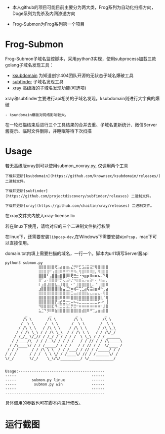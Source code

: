 - 本人github的项目可能目前主要分为两大类，Frog系列为自动化扫描方向，Doge系列为免杀及内网渗透方向

- Frog-Submon为Frog系列第一个项目

# Frog-Submon
Frog-Submon子域名监控脚本，采用python3实现，使用subprocess加载三款golang子域名发现工具：

- [ksubdomain](https://github.com/knownsec/ksubdomain) 为知道创宇404团队开源的无状态子域名爆破工具
- [subfinder](https://github.com/projectdiscovery/subfinder) 子域名发现工具
- [xray](https://xray.cool/) 高级版的子域名发现功能(可选项)

xray和subfinder主要进行api相关的子域名发现，ksubdomain则进行大字典的爆破

```
- ksundomain爆破对网络影响较大。
```

在一轮扫描结束后进行三个工具结果的合并去重、子域名更新统计、微信Server酱提示、临时文件删除，并睡眠等待下次扫描

# Usage
若无高级版xray则可以使用submon_noxray.py, 仅调用两个工具
```
下载并更新[ksubdomain](https://github.com/knownsec/ksubdomain/releases/) 二进制文件。

下载并更新[subfinder] (https://github.com/projectdiscovery/subfinder/releases) 二进制文件。

下载并更新[xray](https://github.com/chaitin/xray/releases) 二进制文件。
```
在xray文件夹内放入xray-license.lic

若在linux下使用，请给对应的三个二进制文件执行权限

在linux下，还需要安装`libpcap-dev`,在Windows下需要安装`WinPcap`，mac下可以直接使用。

domain.txt内填上需要扫描的域名，一行一个。脚本内url1填写Server酱api

```
python3 submon.py
               ⣿⣿⣿⣿⣿⣿⢟⣡⣴⣶⣶⣦⣌⡛⠟⣋⣩⣬⣭⣭⡛⢿⣿⣿⣿⣿
               ⣿⣿⣿⣿⠋⢰⣿⣿⠿⣛⣛⣙⣛⠻⢆⢻⣿⠿⠿⠿⣿⡄⠻⣿⣿⣿
               ⣿⣿⣿⠃⢠⣿⣿⣶⣿⣿⡿⠿⢟⣛⣒⠐⠲⣶⡶⠿⠶⠶⠦⠄⠙⢿
               ⣿⠋⣠⠄⣿⣿⣿⠟⡛⢅⣠⡵⡐⠲⣶⣶⣥⡠⣤⣵⠆⠄⠰⣦⣤⡀
               ⠇⣰⣿⣼⣿⣿⣧⣤⡸⢿⣿⡀⠂⠁⣸⣿⣿⣿⣿⣇⠄⠈⢀⣿⣿⠿
               ⣰⣿⣿⣿⣿⣿⣿⣿⣷⣤⣈⣙⠶⢾⠭⢉⣁⣴⢯⣭⣵⣶⠾⠓⢀⣴
               ⣿⣿⣿⣿⣿⣿⣿⣿⣿⣿⣿⣿⣉⣤⣴⣾⣿⣿⣦⣄⣤⣤⣄⠄⢿⣿
               ⣿⣿⣿⣿⣿⣿⣿⣿⠿⠿⠿⠿⣿⣿⣿⣿⣿⣿⣿⣿⣿⣿⣿⣇⠈⢿
               ⣿⣿⣿⣿⣿⣿⡟⣰⣞⣛⡒⢒⠤⠦⢬⣉⣉⣉⣉⣉⣉⣉⡥⠴⠂⢸
               ⠻⣿⣿⣿⣿⣏⠻⢌⣉⣉⣩⣉⡛⣛⠒⠶⠶⠶⠶⠶⠶⠶⠶⠂⣸⣿
               ⣥⣈⠙⡻⠿⠿⣷⣿⣿⣿⣿⣿⣿⣿⣿⣿⣾⣿⠿⠛⢉⣠⣶⣶⣿⣿
         _          _           _            _
        /\ \       /\ \        /\ \         /\ \
       /  \ \     /  \ \      /  \ \       /  \ \
      / /\ \ \   / /\ \ \    / /\ \ \     / /\ \_\
     / / /\ \_\ / / /\ \_\  / / /\ \ \   / / /\/_/
    / /_/_ \/_// / /_/ / / / / /  \ \_\ / / / ______
   / /____/\  / / /__\/ / / / /   / / // / / /\_____\
  / /\____\/ / / /_____/ / / /   / / // / /  \/____ /
 / / /      / / /\ \ \  / / /___/ / // / /_____/ / /
/ / /      / / /  \ \ \/ / /____\/ // / /______\/ /
\/_/       \/_/    \_\/\/_________/ \/___________/


Usage:---------------------------------------
-----                                  ------
-----       submon.py linux            ------
-----        submon.py win             ------
-----                                  ------
---------------------------------------------
```
具体调用的参数也可在脚本内进行修改。

# 运行截图
